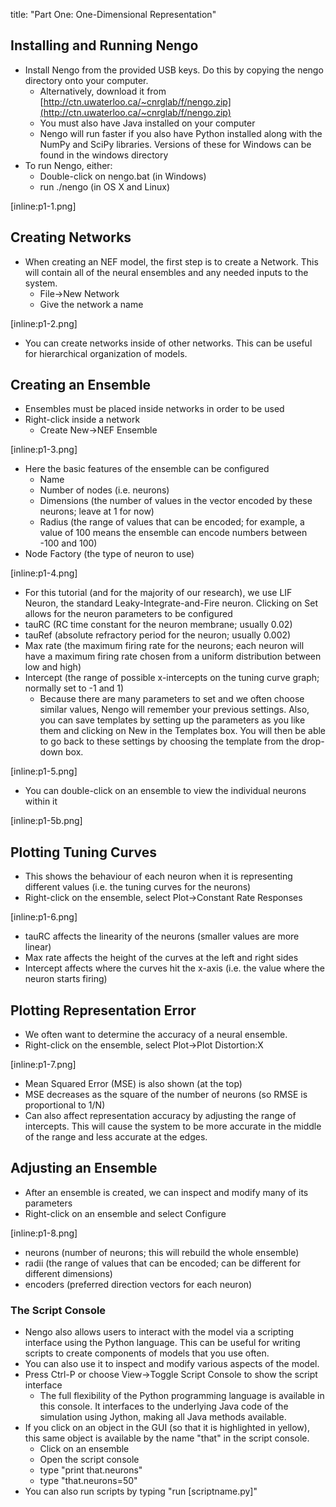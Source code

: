 title: "Part One: One-Dimensional Representation"

## Installing and Running Nengo

  * Install Nengo from the provided USB keys. Do this by copying the nengo directory onto your computer. 
    * Alternatively, download it from [http://ctn.uwaterloo.ca/~cnrglab/f/nengo.zip](http://ctn.uwaterloo.ca/~cnrglab/f/nengo.zip)
    * You must also have Java installed on your computer
    * Nengo will run faster if you also have Python installed along with the NumPy and SciPy libraries. Versions of these for Windows can be found in the windows directory
  * To run Nengo, either: 
    * Double-click on nengo.bat (in Windows)
    * run ./nengo (in OS X and Linux)

[inline:p1-1.png]

## Creating Networks

  * When creating an NEF model, the first step is to create a Network. This will contain all of the neural ensembles and any needed inputs to the system. 
    * File->New Network
    * Give the network a name

[inline:p1-2.png]

  * You can create networks inside of other networks. This can be useful for hierarchical organization of models.

## Creating an Ensemble

  * Ensembles must be placed inside networks in order to be used
  * Right-click inside a network 
    * Create New->NEF Ensemble

[inline:p1-3.png]

  * Here the basic features of the ensemble can be configured 
    * Name
    * Number of nodes (i.e. neurons)
    * Dimensions (the number of values in the vector encoded by these neurons; leave at 1 for now)
    * Radius (the range of values that can be encoded; for example, a value of 100 means the ensemble can encode numbers between -100 and 100)
  * Node Factory (the type of neuron to use)

[inline:p1-4.png]

  * For this tutorial (and for the majority of our research), we use LIF Neuron, the standard Leaky-Integrate-and-Fire neuron. Clicking on Set allows for the neuron parameters to be configured
  * tauRC (RC time constant for the neuron membrane; usually 0.02)
  * tauRef (absolute refractory period for the neuron; usually 0.002)
  * Max rate (the maximum firing rate for the neurons; each neuron will have a maximum firing rate chosen from a uniform distribution between low and high)
  * Intercept (the range of possible x-intercepts on the tuning curve graph; normally set to -1 and 1) 
    * Because there are many parameters to set and we often choose similar values, Nengo will remember your previous settings. Also, you can save templates by setting up the parameters as you like them and clicking on New in the Templates box. You will then be able to go back to these settings by choosing the template from the drop-down box.

[inline:p1-5.png]

  * You can double-click on an ensemble to view the individual neurons within it

[inline:p1-5b.png]

## Plotting Tuning Curves

  * This shows the behaviour of each neuron when it is representing different values (i.e. the tuning curves for the neurons)
  * Right-click on the ensemble, select Plot->Constant Rate Responses

[inline:p1-6.png]

  * tauRC affects the linearity of the neurons (smaller values are more linear)
  * Max rate affects the height of the curves at the left and right sides
  * Intercept affects where the curves hit the x-axis (i.e. the value where the neuron starts firing)

## Plotting Representation Error

  * We often want to determine the accuracy of a neural ensemble.
  * Right-click on the ensemble, select Plot->Plot Distortion:X

[inline:p1-7.png]

  * Mean Squared Error (MSE) is also shown (at the top)
  * MSE decreases as the square of the number of neurons (so RMSE is proportional to 1/N)
  * Can also affect representation accuracy by adjusting the range of intercepts. This will cause the system to be more accurate in the middle of the range and less accurate at the edges.

## Adjusting an Ensemble

  * After an ensemble is created, we can inspect and modify many of its parameters
  * Right-click on an ensemble and select Configure

[inline:p1-8.png]

  * neurons (number of neurons; this will rebuild the whole ensemble)
  * radii (the range of values that can be encoded; can be different for different dimensions)
  * encoders (preferred direction vectors for each neuron)

### The Script Console

  * Nengo also allows users to interact with the model via a scripting interface using the Python language. This can be useful for writing scripts to create components of models that you use often.
  * You can also use it to inspect and modify various aspects of the model.
  * Press Ctrl-P or choose View->Toggle Script Console to show the script interface 
    * The full flexibility of the Python programming language is available in this console. It interfaces to the underlying Java code of the simulation using Jython, making all Java methods available.
  * If you click on an object in the GUI (so that it is highlighted in yellow), this same object is available by the name "that" in the script console. 
    * Click on an ensemble
    * Open the script console
    * type "print that.neurons"
    * type "that.neurons=50"
  * You can also run scripts by typing "run [scriptname.py]"


